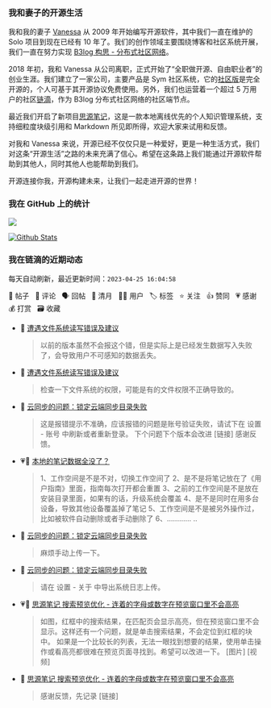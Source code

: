### 我和妻子的开源生活

我和我的妻子 [Vanessa](https://github.com/Vanessa219) 从 2009 年开始编写开源软件，其中我们一直在维护的 Solo 项目到现在已经有 10 年了。我们的创作领域主要围绕博客和社区系统开展，我们一直在努力实现 [B3log 构思 - 分布式社区网络](https://ld246.com/article/1546941897596)。

2018 年初，我和 Vanessa 从公司离职，正式开始了“全职做开源、自由职业者”的创业生涯。我们建立了一家公司，主要产品是 Sym 社区系统，它的[社区版](https://github.com/88250/symphony)是完全开源的，个人可基于其开源协议免费使用。另外，我们也运营着一个超过 5 万用户的社区[链滴](https://ld246.com)，作为 B3log 分布式社区网络的社区端节点。

最近我们开启了新项目[思源笔记](https://github.com/siyuan-note/siyuan)，这是一款本地离线优先的个人知识管理系统，支持细粒度块级引用和 Markdown 所见即所得，欢迎大家来试用和反馈。

对我和 Vanessa 来说，开源已经不仅仅只是一种爱好，更是一种生活方式，我们对这条“开源生活”之路的未来充满了信心。希望在这条路上我们能通过开源软件帮助到其他人，同时其他人也能帮助到我们。

开源连接你我，开源构建未来，让我们一起走进开源的世界！

### 我在 GitHub 上的统计

<a title="Hits" target="_blank" href="https://github.com/88250/88250"><img src="https://hits.b3log.org/88250/88250.svg"></a>

[![Github Stats](https://github-readme-stats.vercel.app/api?username=88250&theme=tokyonight&show_icons=true)](https://github.com/88250)

<!--events start -->

### 我在链滴的近期动态

每天自动刷新，最近更新时间：`2023-04-25 16:04:58`

📝 帖子 &nbsp; 💬 评论 &nbsp; 🗣 回帖 &nbsp; 🌙 清月 &nbsp; 👨‍💻 用户 &nbsp; 🏷️ 标签 &nbsp; ⭐️ 关注 &nbsp; 👍 赞同 &nbsp; 💗 感谢 &nbsp; 💰 打赏 &nbsp; 🗃 收藏

* 💬 [遭遇文件系统读写错误及建议](https://ld246.com/article/1682206667483/comment/1682406563740#comments)

  > 以前的版本虽然不会报这个错，但是实际上是已经发生数据写入失败了，会导致用户不可感知的数据丢失。
* 💬 [遭遇文件系统读写错误及建议](https://ld246.com/article/1682206667483/comment/1682406458805#comments)

  > 检查一下文件系统的权限，可能是有的文件权限不正确导致的。
* 💬 [云同步的问题：锁定云端同步目录失败](https://ld246.com/article/1682391775140/comment/1682405130904#comments)

  > 这是报错提示不准确，应该报错的问题是账号验证失败，请试下在 设置 - 账号 中刷新或者重新登录。 下个问题下个版本会改进 [链接] 感谢反馈。
* 💗💬 [本地的笔记数据全没了？](https://ld246.com/article/1682390164537/comment/1682394417561#comments)

  > 1、工作空间是不是不对，切换工作空间了 2、是不是将笔记放在了《用户指南》里面，指南每次打开都会重置 3、之前的工作空间是不是放在安装目录里面，如果有的话，升级系统会覆盖 4、是不是同时在用多台设备，导致其他设备覆盖掉了笔记 5、工作空间是不是被另外操作过，比如被软件自动删除或者手动删除了 6、............ ..
* 💬 [云同步的问题：锁定云端同步目录失败](https://ld246.com/article/1682391775140/comment/1682393538084#comments)

  > 麻烦手动上传一下。
* 💬 [云同步的问题：锁定云端同步目录失败](https://ld246.com/article/1682391775140/comment/1682393236566#comments)

  > 请在 设置 - 关于 中导出系统日志上传。
* 💗📝 [思源笔记 搜索预览优化 - 连着的字母或数字在预览窗口里不会高亮](https://ld246.com/article/1682389741556)

  > 如图，红框中的搜索结果，在匹配页会显示高亮，但在预览窗口里不会显示。这样还有一个问题，就是单击搜索结果，不会定位到红框的块中。 如果是一个比较长的列表，无法一眼找到想要的结果，使用单击操作或看高亮都很难在预览页面寻找到。希望可以改进一下。 [图片] [视频]
* 💬 [思源笔记 搜索预览优化 - 连着的字母或数字在预览窗口里不会高亮](https://ld246.com/article/1682389741556/comment/1682392455455#comments)

  > 感谢反馈，先记录 [链接]


<!--events end -->
